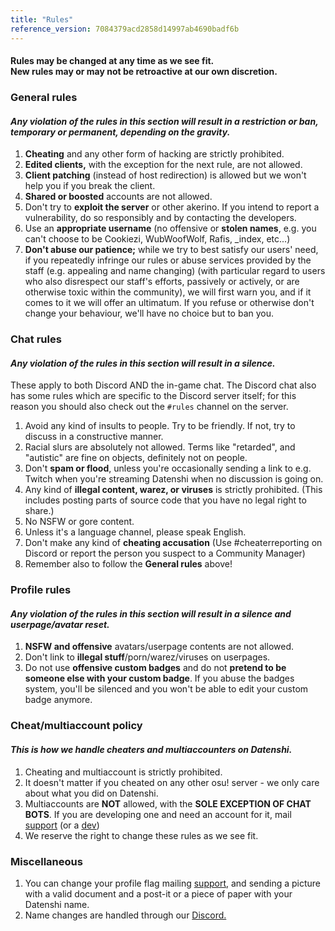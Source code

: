 ```yaml
---
title: "Rules"
reference_version: 7084379acd2858d14997ab4690badf6b
---
```

<h4 class="cenetered">Rules may be changed at any time as we see fit.<br>New rules may or may not be retroactive at our own discretion.</h4>

<h3><i class="game icon"></i> General rules</h3>

#### _Any violation of the rules in this section will result in a **restriction or ban, temporary or permanent**, depending on the gravity._

1. **Cheating** and any other form of hacking are strictly prohibited.
2. **Edited clients,** with the exception for the next rule, are not allowed.
3. **Client patching** (instead of host redirection) is allowed but we won't help you if you break the client.
4. **Shared or boosted** accounts are not allowed.
5. Don't try to **exploit the server** or other akerino. If you intend to report a vulnerability, do so responsibly and by contacting the developers.
6. Use an **appropriate username** (no offensive or **stolen names**, e.g. you can't choose to be Cookiezi, WubWoofWolf, Rafis, _index, etc...)
7. **Don't abuse our patience;** while we try to best satisfy our users' need, if you repeatedly infringe our rules or abuse services provided by the staff (e.g. appealing and name changing) (with particular regard to users who also disrespect our staff's efforts, passively or actively, or are otherwise toxic within the community), we will first warn you, and if it comes to it we will offer an ultimatum. If you refuse or otherwise don't change your behaviour, we'll have no choice but to ban you.

<h3><i class="comment icon"></i> Chat rules</h3>

#### _Any violation of the rules in this section will result in a **silence**._

These apply to both Discord AND the in-game chat. The Discord chat also has some rules which are specific to the Discord server itself; for this reason you should also check out the `#rules` channel on the server.

1. Avoid any kind of insults to people. Try to be friendly. If not, try to discuss in a constructive manner.
2. Racial slurs are absolutely not allowed. Terms like "retarded", and "autistic" are fine on objects, definitely not on people.
3. Don't **spam or flood**, unless you're occasionally sending a link to e.g. Twitch when you're streaming Datenshi when no discussion is going on.
4. Any kind of **illegal content, warez, or viruses** is strictly prohibited. (This includes posting parts of source code that you have no legal right to share.)
5. No NSFW or gore content.
6. Unless it's a language channel, please speak English.
7. Don't make any kind of **cheating accusation** (Use #cheaterreporting on Discord or report the person you suspect to a Community Manager)
8. Remember also to follow the **General rules** above!

<h3><i class="user icon"></i> Profile rules</h3>

#### _Any violation of the rules in this section will result in a **silence and userpage/avatar reset**._

1. **NSFW and offensive** avatars/userpage contents are not allowed.
2. Don't link to **illegal stuff**/porn/warez/viruses on userpages.
3. Do not use **offensive custom badges** and do not **pretend to be someone else with your custom badge**. If you abuse the badges system, you'll be silenced and you won't be able to edit your custom badge anymore.

<h3><i class="file text outline icon"></i> Cheat/multiaccount policy</h3>

#### _This is how we handle cheaters and multiaccounters on Datenshi._

1. Cheating and multiaccount is strictly prohibited.
2. It doesn't matter if you cheated on any other osu! server - we only care about what you did on Datenshi.
3. Multiaccounts are **NOT** allowed, with the **SOLE EXCEPTION OF CHAT BOTS**.  If you are developing one and need an account for it,  mail [support](mailto:support@datenshi.pw) (or a [dev](mailto:support@datenshi.pw))
4. We reserve the right to change these rules as we see fit.

<h3><i class="list layout icon"></i> Miscellaneous</h3>

1. You can change your profile flag mailing [support](support@datenshi.pw), and sending a picture with a valid document and a post-it or a piece of paper with your Datenshi name.
2. Name changes are handled through our [Discord.](https://datenshi.pw/discord)

